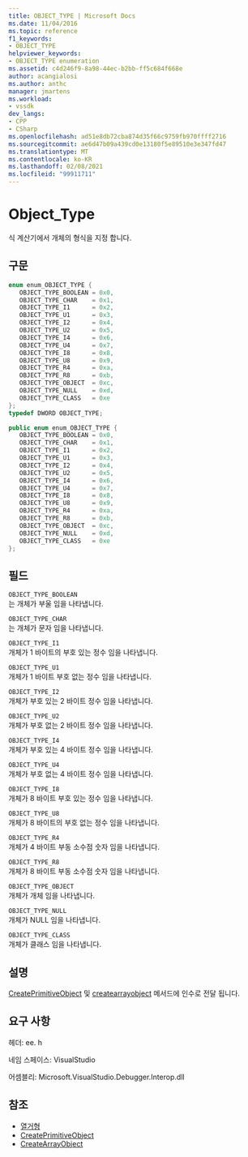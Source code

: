```yaml
---
title: OBJECT_TYPE | Microsoft Docs
ms.date: 11/04/2016
ms.topic: reference
f1_keywords:
- OBJECT_TYPE
helpviewer_keywords:
- OBJECT_TYPE enumeration
ms.assetid: c4d246f9-8a98-44ec-b2bb-ff5c684f668e
author: acangialosi
ms.author: anthc
manager: jmartens
ms.workload:
- vssdk
dev_langs:
- CPP
- CSharp
ms.openlocfilehash: ad51e8db72cba874d35f66c9759fb970ffff2716
ms.sourcegitcommit: ae6d47b09a439cd0e13180f5e89510e3e347fd47
ms.translationtype: MT
ms.contentlocale: ko-KR
ms.lasthandoff: 02/08/2021
ms.locfileid: "99911711"
---
```

# <a name="object_type"></a>Object_Type
식 계산기에서 개체의 형식을 지정 합니다.

## <a name="syntax"></a>구문

```cpp
enum enum_OBJECT_TYPE { 
   OBJECT_TYPE_BOOLEAN = 0x0,
   OBJECT_TYPE_CHAR    = 0x1,
   OBJECT_TYPE_I1      = 0x2,
   OBJECT_TYPE_U1      = 0x3,
   OBJECT_TYPE_I2      = 0x4,
   OBJECT_TYPE_U2      = 0x5,
   OBJECT_TYPE_I4      = 0x6,
   OBJECT_TYPE_U4      = 0x7,
   OBJECT_TYPE_I8      = 0x8,
   OBJECT_TYPE_U8      = 0x9,
   OBJECT_TYPE_R4      = 0xa,
   OBJECT_TYPE_R8      = 0xb,
   OBJECT_TYPE_OBJECT  = 0xc,
   OBJECT_TYPE_NULL    = 0xd,
   OBJECT_TYPE_CLASS   = 0xe
};
typedef DWORD OBJECT_TYPE;
```

```csharp
public enum enum_OBJECT_TYPE { 
   OBJECT_TYPE_BOOLEAN = 0x0,
   OBJECT_TYPE_CHAR    = 0x1,
   OBJECT_TYPE_I1      = 0x2,
   OBJECT_TYPE_U1      = 0x3,
   OBJECT_TYPE_I2      = 0x4,
   OBJECT_TYPE_U2      = 0x5,
   OBJECT_TYPE_I4      = 0x6,
   OBJECT_TYPE_U4      = 0x7,
   OBJECT_TYPE_I8      = 0x8,
   OBJECT_TYPE_U8      = 0x9,
   OBJECT_TYPE_R4      = 0xa,
   OBJECT_TYPE_R8      = 0xb,
   OBJECT_TYPE_OBJECT  = 0xc,
   OBJECT_TYPE_NULL    = 0xd,
   OBJECT_TYPE_CLASS   = 0xe
};
```

## <a name="fields"></a>필드
 `OBJECT_TYPE_BOOLEAN`\
 는 개체가 부울 임을 나타냅니다.

 `OBJECT_TYPE_CHAR`\
 는 개체가 문자 임을 나타냅니다.

 `OBJECT_TYPE_I1`\
 개체가 1 바이트의 부호 있는 정수 임을 나타냅니다.

 `OBJECT_TYPE_U1`\
 개체가 1 바이트 부호 없는 정수 임을 나타냅니다.

 `OBJECT_TYPE_I2`\
 개체가 부호 있는 2 바이트 정수 임을 나타냅니다.

 `OBJECT_TYPE_U2`\
 개체가 부호 없는 2 바이트 정수 임을 나타냅니다.

 `OBJECT_TYPE_I4`\
 개체가 부호 있는 4 바이트 정수 임을 나타냅니다.

 `OBJECT_TYPE_U4`\
 개체가 부호 없는 4 바이트 정수 임을 나타냅니다.

 `OBJECT_TYPE_I8`\
 개체가 8 바이트 부호 있는 정수 임을 나타냅니다.

 `OBJECT_TYPE_U8`\
 개체가 8 바이트의 부호 없는 정수 임을 나타냅니다.

 `OBJECT_TYPE_R4`\
 개체가 4 바이트 부동 소수점 숫자 임을 나타냅니다.

 `OBJECT_TYPE_R8`\
 개체가 8 바이트 부동 소수점 숫자 임을 나타냅니다.

 `OBJECT_TYPE_OBJECT`\
 개체가 개체 임을 나타냅니다.

 `OBJECT_TYPE_NULL`\
 개체가 NULL 임을 나타냅니다.

 `OBJECT_TYPE_CLASS`\
 개체가 클래스 임을 나타냅니다.

## <a name="remarks"></a>설명
 [CreatePrimitiveObject](../../../extensibility/debugger/reference/idebugfunctionobject-createprimitiveobject.md) 및 [createarrayobject](../../../extensibility/debugger/reference/idebugfunctionobject-createarrayobject.md) 메서드에 인수로 전달 됩니다.

## <a name="requirements"></a>요구 사항
 헤더: ee. h

 네임 스페이스: VisualStudio

 어셈블리: Microsoft.VisualStudio.Debugger.Interop.dll

## <a name="see-also"></a>참조
- [열거형](../../../extensibility/debugger/reference/enumerations-visual-studio-debugging.md)
- [CreatePrimitiveObject](../../../extensibility/debugger/reference/idebugfunctionobject-createprimitiveobject.md)
- [CreateArrayObject](../../../extensibility/debugger/reference/idebugfunctionobject-createarrayobject.md)
